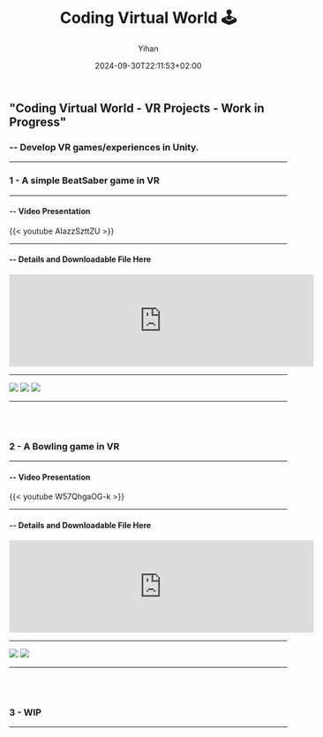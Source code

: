 ﻿---
title: "Coding Virtual World 🕹️"
date: 2024-09-30T22:11:53+02:00
hidemeta: true
draft: false
author: ["Yihan"]
keywords: 
- VR
tags:
- VR
- Coding
- 3D
- Interactive
- Playful
description: ""
showToc: true
TocOpen: true
showbreadcrumbs: true
disableShare: true
weight: 268
cover:
    image: "projects/codingvr/codingvrCover.jpg"
    caption: "Coding Virtual World - VR Projects"
    alt: ""
    relative: false

---

## "Coding Virtual World - VR Projects - Work in Progress"
### -- Develop VR games/experiences in Unity.

----------------

### 1 - A simple BeatSaber game in VR

----------------

#### -- Video Presentation

{{< youtube AIazzSzttZU >}}

---

#### -- Details and Downloadable File Here

<iframe frameborder="0" src="https://itch.io/embed/3008254" width="552" height="167"><a href="https://yhannahl.itch.io/a-simple-beatsaber-game-invr">A simple BeatSaber game in VR by YhannahL</a></iframe>

---

![](bc1.jpg)
![](bc2.jpg)
![](bc3.jpg)

---

</br>

</br>


### 2 - A Bowling game in VR

----------------

#### -- Video Presentation

{{< youtube W57QhgaOG-k >}}

---

#### -- Details and Downloadable File Here

<iframe width="552" height="167" frameborder="0" src="https://itch.io/embed/3008318"><a href="https://yhannahl.itch.io/a-bowling-game-in-vr">A Bowling Game in VR by YhannahL</a></iframe>

---

![](bowling5.jpg)
![](bowling2.jpg)

---

</br>

</br>


### 3 - WIP

---
